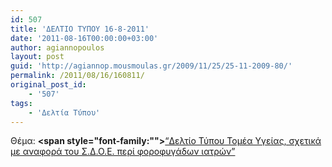 ```yaml
---
id: 507
title: 'ΔΕΛΤΙΟ ΤΥΠΟΥ 16-8-2011'
date: '2011-08-16T00:00:00+03:00'
author: agiannopoulos
layout: post
guid: 'http://agiannop.mousmoulas.gr/2009/11/25/25-11-2009-80/'
permalink: /2011/08/16/160811/
original_post_id:
    - '507'
tags:
    - 'Δελτία Τύπου'
---
```


Θέμα: **<span style="font-family:""></span>**[“Δελτίο Τύπου Τομέα Υγείας, σχετικά με αναφορά του Σ.Δ.Ο.Ε. περί φοροφυγάδων ιατρών” ](/wp-content/uploads/2009/11/16082011_seyp-iatroi.pdf)